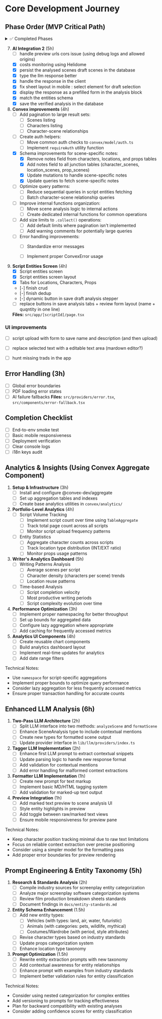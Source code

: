 # Core Development Journey

## Phase Order (MVP Critical Path)

<details>
<summary>✅ Completed Phases</summary>

1. **App Foundation** (2h)
   - [x] Create Next.js app with TypeScript
   - [x] Configure ESLint + Prettier
   - [x] add remote github repo
   - [x] add base CI pipeline : lint, typecheck
   - [x] Setup basic Tailwind CSS
   - [x] shadcn/ui + theme
   - [x] dark mode / light mode toggle
   - [x] Install next-intl (i18n skeleton)
   - [x] add locale switcher
   - [x] deploy to vercel
   **Files:** `package.json`, `tsconfig.json`, `.eslintrc`, `.prettierrc`, `src/middleware.ts`

2. **Authentication** (4h)
   - [x] Clerk basic integration
   - [x] Protected routes (/scripts)
   - [x] User state sync with Convex - TODO: add Convex
   **Files:** `src/auth.ts`, `src/middleware.ts`, `src/app/layout.tsx`

3. **Database Setup** (3h)
   - [x] Convex project initialization with mock getTasks
   - [x] Script/Scene schema definition
   - [x] Basic CRUD operations
   - [x] clerck/convex provider
   **Files:** `convex/`, `.env`, `src/convex/`

4. **PDF Core 1** (6h)
   - [x] basic / home page UI with upload button and script list datatable
   - [x] PDF upload functionality
   **Files:** `src/app/page.tsx`
   
5. **PDF Core 2** (6h)
   - [x] script id details page
   - [x] Pdf Slick viewer integration
   - [x] Text selection capture with page number start
   **Files:** `src/app/[scriptId]/page.tsx`

6. **AI Integration** (5h)
   - [x] create new hook 'useScene' and convex file `scenes.ts` with analyse function
   - [x] this analyse function should take the selected text and the page number 
   - [x] and then call the LLM using an http convex request (see https://docs.convex.dev/functions/http-actions)
   - [x] the call is done through the LLM provider interface => see @ai-providers.md
   - [x] Mistral API wrapper
   **Files:** `/hooks/useScene.ts`, `src/convex/scenes.ts`

   8. **Basic UI** (4h)
   - [x] Upload button
   - [x] Script view layout
   - [x] Analysis modal
   **Files:** `src/app/page.tsx`, `src/components/upload.tsx`

</details>

7. **AI Integration 2** (5h)
   - [ ] handle preview urls cors issue (using debug logs and allowed origins)
   - [x] costs monitoring using Helidome
   - [x] persist the analysed scenes draft scenes in the database
   - [x] type the llm response better
   - [x] handle the response in the client
   - [x] fix sheet layout in mobile : select element for draft selection
   - [x] display the response as a prefilled form in the analysis block
   - [x] match the entities schema
   - [x] save the verified analysis in the database

8. **Convex improvements** (4h)
   - [ ] Add pagination to large result sets:
     - [ ] Scenes listing
     - [ ] Characters listing
     - [ ] Character-scene relationships
   - [ ] Create auth helpers:
     - [ ] Move common auth checks to `convex/model/auth.ts`
     - [ ] Implement `requireAuth` utility function
   - [x] Schema improvements for scene-specific notes:
     - [x] Remove notes field from characters, locations, and props tables
     - [x] Add notes field to all junction tables (character_scenes, location_scenes, prop_scenes)
     - [x] Update mutations to handle scene-specific notes
     - [x] Update queries to fetch scene-specific notes
   - [ ] Optimize query patterns:
     - [ ] Reduce sequential queries in script entities fetching
     - [ ] Batch character-scene relationship queries
   - [ ] Improve internal functions organization:
     - [ ] Move scene analysis logic to internal actions
     - [ ] Create dedicated internal functions for common operations
   - [ ] Add size limits to `.collect()` operations:
     - [ ] Add default limits where pagination isn't implemented
     - [ ] Add warning comments for potentially large queries
   - [ ] Error handling improvements:
     - [ ] Standardize error messages
     - [ ] Implement proper ConvexError usage



9. **Script Entities Screen** (4h)
   - [x] Script entities screen
   - [x] Script entities screen layout
   - [x] Tabs for Locations, Characters, Props
   - [-] finish crud
   - [-] finish dedup
   - [-] dynamic button in save draft analysis stepper
   - [ ] replace buttons in save analysis tabs + review form layout (name + quqntity in one line)

   **Files:** `src/app/[scriptId]/page.tsx`


### UI improvements

- [ ] script upload with form to save name and description (and then upload)
- [ ] replace selected text with a editable text area (mardown editor?)
- [ ] hunt missing trads in the app


## Error Handling (3h)
- [ ] Global error boundaries
- [ ] PDF loading error states
- [ ] AI failure fallbacks
**Files:** `src/providers/error.tsx`, `src/components/error-fallback.tsx`

## Completion Checklist
- [ ] End-to-env smoke test
- [ ] Basic mobile responsiveness
- [ ] Deployment verification
- [ ] Clear console logs
- [ ] i18n keys audit

## Analytics & Insights (Using Convex Aggregate Component)

1. **Setup & Infrastructure** (3h)
   - [ ] Install and configure @convex-dev/aggregate
   - [ ] Set up aggregation tables and indexes
   - [ ] Create base analytics utilities in `convex/analytics/`

2. **Portfolio-Level Analytics** (4h)
   - [ ] Script Volume Tracking
     - [ ] Implement script count over time using `TableAggregate`
     - [ ] Track total page count across all scripts
     - [ ] Monitor script upload frequency patterns
   - [ ] Entity Statistics
     - [ ] Aggregate character counts across scripts
     - [ ] Track location type distribution (INT/EXT ratio)
     - [ ] Monitor props usage patterns

3. **Writer's Analytics Dashboard** (5h)
   - [ ] Writing Patterns Analysis
     - [ ] Average scenes per script
     - [ ] Character density (characters per scene) trends
     - [ ] Location reuse patterns
   - [ ] Time-based Analysis
     - [ ] Script completion velocity
     - [ ] Most productive writing periods
     - [ ] Script complexity evolution over time

4. **Performance Optimization** (3h)
   - [ ] Implement proper namespacing for better throughput
   - [ ] Set up bounds for aggregated data
   - [ ] Configure lazy aggregation where appropriate
   - [ ] Add caching for frequently accessed metrics

5. **Analytics UI Components** (4h)
   - [ ] Create reusable chart components
   - [ ] Build analytics dashboard layout
   - [ ] Implement real-time updates for analytics
   - [ ] Add date range filters

Technical Notes:
- Use `namespace` for script-specific aggregations
- Implement proper bounds to optimize query performance
- Consider lazy aggregation for less frequently accessed metrics
- Ensure proper transaction handling for accurate counts

## Enhanced LLM Analysis (6h)

1. **Two-Pass LLM Architecture** (2h)
   - [ ] Split LLM interface into two methods: `analyzeScene` and `formatScene`
   - [ ] Enhance SceneAnalysis type to include contextual mentions
   - [ ] Create new types for formatted scene output
   - [ ] Update provider interface in `lib/llm/providers/index.ts`

2. **Tagger LLM Implementation** (2h)
   - [ ] Enhance first LLM prompt to extract contextual snippets
   - [ ] Update parsing logic to handle new response format
   - [ ] Add validation for contextual mentions
   - [ ] Add error handling for malformed context extractions

3. **Formatter LLM Implementation** (1h)
   - [ ] Create new prompt for text markup
   - [ ] Implement basic MD/HTML tagging system
   - [ ] Add validation for marked-up text output

4. **Preview Integration** (1h)
   - [ ] Add marked text preview to scene analysis UI
   - [ ] Style entity highlights in preview
   - [ ] Add toggle between raw/marked text views
   - [ ] Ensure mobile responsiveness for preview pane

Technical Notes:
- Keep character position tracking minimal due to raw text limitations
- Focus on reliable context extraction over precise positioning
- Consider using a simpler model for the formatting pass
- Add proper error boundaries for preview rendering

## Prompt Engineering & Entity Taxonomy (5h)

1. **Research & Standards Analysis** (2h)
   - [ ] Compile industry sources for screenplay entity categorization
   - [ ] Analyze major screenplay software categorization systems
   - [ ] Review film production breakdown sheets standards
   - [ ] Document findings in `docs/entity-standards.md`

2. **Entity Schema Enhancement** (1.5h)
   - [ ] Add new entity types:
     - [ ] Vehicles (with types: land, air, water, futuristic)
     - [ ] Animals (with categories: pets, wildlife, mythical)
     - [ ] Costumes/Wardrobe (with period, style attributes)
   - [ ] Revise character types based on industry standards
   - [ ] Update props categorization system
   - [ ] Enhance location type taxonomy

3. **Prompt Optimization** (1.5h)
   - [ ] Rewrite entity extraction prompts with new taxonomy
   - [ ] Add contextual awareness for entity relationships
   - [ ] Enhance prompt with examples from industry standards
   - [ ] Implement better validation rules for entity classification

Technical Notes:
- Consider using nested categorization for complex entities
- Add versioning to prompts for tracking effectiveness
- Plan for backward compatibility with existing analyses
- Consider adding confidence scores for entity classification
